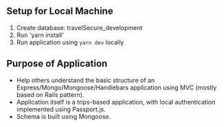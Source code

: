 ## Setup for Local Machine
1. Create database: travelSecure_development
2. Run 'yarn install'
3. Run application using `yarn dev` locally


## Purpose of Application
- Help others understand the basic structure of an Express/Mongo/Mongoose/Handlebars application using MVC (mostly based on Rails pattern).
- Application itself is a trips-based application, with local authentication implemented using Passport.js. 
- Schema is built using Mongoose.
